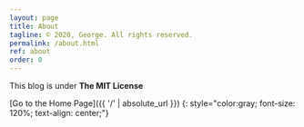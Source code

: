 ```yaml
---
layout: page
title: About
tagline: © 2020, George. All rights reserved.
permalink: /about.html
ref: about
order: 0
---
```


This blog is under **The MIT License**

[Go to the Home Page]({{ '/' | absolute_url }}) 
{: style="color:gray; font-size: 120%; text-align: center;"}
